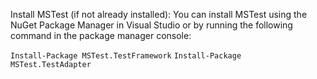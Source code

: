 Install MSTest (if not already installed):
You can install MSTest using the NuGet Package Manager in Visual Studio or by running the following command in the package manager console:

`Install-Package MSTest.TestFramework`
`Install-Package MSTest.TestAdapter`
